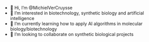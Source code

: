 - 👋 Hi, I’m @MichielVerCruysse
- 👀 I’m interested in biotechnology, synthetic biology and artificial intelligence
- 🌱 I’m currently learning how to apply AI algorithms in molecular biology/biotechnology
- 💞️ I’m looking to collaborate on synthetic biological projects

<!---
MichielVerCruysse/MichielVerCruysse is a ✨ special ✨ repository because its `README.md` (this file) appears on your GitHub profile.
You can click the Preview link to take a look at your changes.
--->
